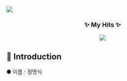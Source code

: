 <img src="https://capsule-render.vercel.app/api?type=venom&height=200&color=gradient&customColorList=4,6,30&text=MyeongSik's%20Github&desc=Welcome😄&descAlignY=69&descSize=15&animation=fadeIn&fontSize=55&fontColor=232323"/>

<h3 align="center"> ✨ My Hits ✨ </h3>
<div align=center>
<a href="https://hits.seeyoufarm.com"><img src="https://hits.seeyoufarm.com/api/count/incr/badge.svg?url=https%3A%2F%2Fgithub.com%2Fjmsyaya&count_bg=%23000000&title_bg=%23000000&icon=github.svg&icon_color=%23E7E7E7&title=Hits&edge_flat=false"/></a>
</div>

<h2> 👔 Introduction </h2>
<p> ●    이름 : 정명식</p>

<!--
**jmsyaya/jmsyaya** is a ✨ _special_ ✨ repository because its `README.md` (this file) appears on your GitHub profile.

Here are some ideas to get you started:

- 🔭 I’m currently working on ...
- 🌱 I’m currently learning ...
- 👯 I’m looking to collaborate on ...
- 🤔 I’m looking for help with ...
- 💬 Ask me about ...
- 📫 How to reach me: ...
- 😄 Pronouns: ...
- ⚡ Fun fact: ...
-->

